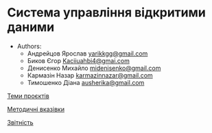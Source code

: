 # Система управління відкритими даними
<p
![alt text](/title.jpg "Описание будет тут")
</p>

- Authors:
  - Андрейцов Ярослав  yarikkgg@gmail.com
  - Биков Єгор         Kaciiuahbi4@gmai.com
  - Денисенко Михайло  midenisenko@gmail.com
  - Кармазін Назар     karmazinnazar@gmail.com
  - Тимошенко Діана    ausherika@gmail.com


[Теми проєктів](./guidelines/themes.md)

[Методичні вказівки](./guidelines/guidelines.md)

[Звітність](https://docs.google.com/spreadsheets/d/1ePb9OBB7ox0E5-GAh2r6ZU3j--PpAROCUfqzA17kL20/edit?usp=sharing)
